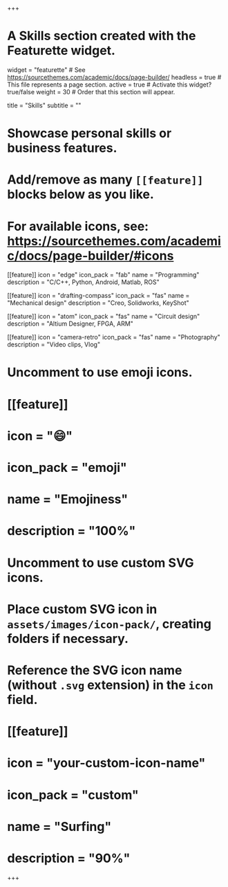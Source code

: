 +++
# A Skills section created with the Featurette widget.
widget = "featurette"  # See https://sourcethemes.com/academic/docs/page-builder/
headless = true  # This file represents a page section.
active = true  # Activate this widget? true/false
weight = 30  # Order that this section will appear.

title = "Skills"
subtitle = ""

# Showcase personal skills or business features.
# 
# Add/remove as many `[[feature]]` blocks below as you like.
# 
# For available icons, see: https://sourcethemes.com/academic/docs/page-builder/#icons

[[feature]]
  icon = "edge"
  icon_pack = "fab"
  name = "Programming"
  description = "C/C++, Python, Android, Matlab, ROS"
  
[[feature]]
  icon = "drafting-compass"
  icon_pack = "fas"
  name = "Mechanical design"
  description = "Creo, Solidworks, KeyShot"  

[[feature]]
  icon = "atom"
  icon_pack = "fas"
  name = "Circuit design"
  description = "Altium Designer, FPGA, ARM"

[[feature]]
  icon = "camera-retro"
  icon_pack = "fas"
  name = "Photography"
  description = "Video clips, Vlog"

# Uncomment to use emoji icons.
# [[feature]]
#  icon = ":smile:"
#  icon_pack = "emoji"
#  name = "Emojiness"
#  description = "100%"  

# Uncomment to use custom SVG icons.
# Place custom SVG icon in `assets/images/icon-pack/`, creating folders if necessary.
# Reference the SVG icon name (without `.svg` extension) in the `icon` field.
# [[feature]]
#  icon = "your-custom-icon-name"
#  icon_pack = "custom"
#  name = "Surfing"
#  description = "90%"

+++
